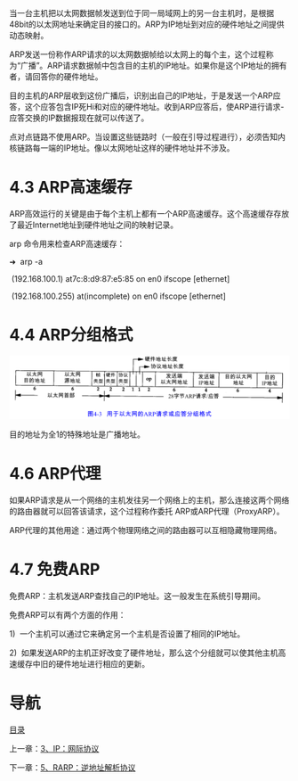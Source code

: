 当一台主机把以太网数据帧发送到位于同一局域网上的另一台主机时，是根据48bit的以太网地址来确定目的接口的。ARP为IP地址到对应的硬件地址之间提供动态映射。

ARP发送一份称作ARP请求的以太网数据帧给以太网上的每个主，这个过程称为“广播”。ARP请求数据帧中包含目的主机的IP地址。如果你是这个IP地址的拥有者，请回答你的硬件地址。

目的主机的ARP层收到这份广播后，识别出自己的IP地址，于是发送一个ARP应答，这个应答包含IP死Hi和对应的硬件地址。收到ARP应答后，使ARP进行请求- 应答交换的IP数据报现在就可以传送了。

点对点链路不使用ARP。当设置这些链路时（一般在引导过程进行），必须告知内核链路每一端的IP地址。像以太网地址这样的硬件地址并不涉及。

# 4.3 ARP高速缓存

ARP高效运行的关键是由于每个主机上都有一个ARP高速缓存。这个高速缓存存放了最近Internet地址到硬件地址之间的映射记录。

arp 命令用来检查ARP高速缓存：

➜  arp -a

 (192.168.100.1) at7c:8:d9:87:e5:85 on en0 ifscope [ethernet]

 (192.168.100.255) at(incomplete) on en0 ifscope [ethernet]

# 4.4 ARP分组格式

![graphic](img/chap4/img0.png)

目的地址为全1的特殊地址是广播地址。

# 4.6 ARP代理

如果ARP请求是从一个网络的主机发往另一个网络上的主机，那么连接这两个网络的路由器就可以回答该请求，这个过程称作委托 ARP或ARP代理（ProxyARP）。

ARP代理的其他用途：通过两个物理网络之间的路由器可以互相隐藏物理网络。

# 4.7 免费ARP

免费ARP：主机发送ARP查找自己的IP地址。这一般发生在系统引导期间。

免费ARP可以有两个方面的作用：

1)  一个主机可以通过它来确定另一个主机是否设置了相同的IP地址。

2)  如果发送ARP的主机正好改变了硬件地址，那么这个分组就可以使其他主机高速缓存中旧的硬件地址进行相应的更新。

# 导航

[目录](README.md)

上一章：[3、IP：网际协议](3、IP：网际协议.md)

下一章：[5、RARP：逆地址解析协议](5、RARP：逆地址解析协议.md)
